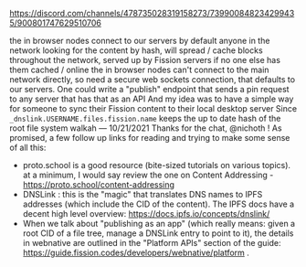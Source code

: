 
https://discord.com/channels/478735028319158273/739900848234299435/900801747629510706


the in browser nodes connect to our servers by default
anyone in the network looking for the content by hash, will spread / cache blocks throughout the network, served up by Fission servers if no one else has them cached / online
the in browser nodes can't connect to the main network directly, so need a secure web sockets connection, that defaults to our servers.
One could write a "publish" endpoint that sends a pin request to any server that has that as an API
And my idea was to have a simple way for someone to sync their Fission content to their local desktop server
Since `_dnslink.USERNAME.files.fission.name` keeps the up to date hash of the root file system
walkah — 10/21/2021
Thanks for the chat, @nichoth ! As promised, a few follow up links for reading and trying to make some sense of all this:

- proto.school is a good resource (bite-sized tutorials on various topics). at a minimum, I would say review the one on Content Addressing - https://proto.school/content-addressing
- DNSLink : this is the "magic" that translates DNS names to IPFS addresses (which include the CID of the content). The IPFS docs have a decent high level overview: https://docs.ipfs.io/concepts/dnslink/
- When we talk about "publishing as an app" (which really means: given a root CID of a file tree, manage a DNSLink entry to point to it), the details in webnative are outlined in the "Platform APIs" section of the guide: https://guide.fission.codes/developers/webnative/platform .
